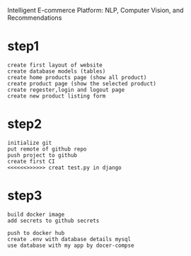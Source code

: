 Intelligent E-commerce Platform: NLP, Computer Vision, and Recommendations

# step1
    create first layout of website
    create database models (tables)
    create home products page (show all product)
    create product page (show the selected product)
    create regester,login and logout page
    create new product listing form

# step2
    initialize git
    put remote of github repo
    push project to github
    create first CI
    <<<<<<>>>>>> creat test.py in django

# step3
    build docker image
    add secrets to github secrets

    push to docker hub
    create .env with database details mysql
    use database with my app by docer-compse


